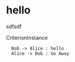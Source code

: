 # hello
sdfsdf

CriterionInstance

```plantuml
  Bob -> Alice : hello
  Alice -> Bob : Go Away
  ```


